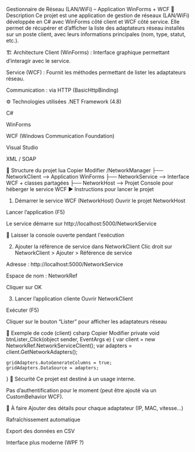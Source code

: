 Gestionnaire de Réseau (LAN/WiFi) – Application WinForms + WCF
📌 Description
Ce projet est une application de gestion de réseaux (LAN/WiFi) développée en C# avec WinForms côté client et WCF côté service.
Elle permet de récupérer et d’afficher la liste des adaptateurs réseau installés sur un poste client, avec leurs informations principales (nom, type, statut, etc.).

🏗️ Architecture
Client (WinForms) : Interface graphique permettant d’interagir avec le service.

Service (WCF) : Fournit les méthodes permettant de lister les adaptateurs réseau.

Communication : via HTTP (BasicHttpBinding)

⚙️ Technologies utilisées
.NET Framework (4.8)

C#

WinForms

WCF (Windows Communication Foundation)

Visual Studio

XML / SOAP

📂 Structure du projet
lua
Copier
Modifier
/NetworkManager
├── NetworkClient        --> Application WinForms
├── NetworkService       --> Interface WCF + classes partagées
├── NetworkHost          --> Projet Console pour héberger le service WCF
▶️ Instructions pour lancer le projet
1. Démarrer le service WCF (NetworkHost)
Ouvrir le projet NetworkHost

Lancer l’application (F5)

Le service démarre sur http://localhost:5000/NetworkService

🔁 Laisser la console ouverte pendant l'exécution

2. Ajouter la référence de service dans NetworkClient
Clic droit sur NetworkClient > Ajouter > Référence de service

Adresse : http://localhost:5000/NetworkService

Espace de nom : NetworkRef

Cliquer sur OK

3. Lancer l’application cliente
Ouvrir NetworkClient

Exécuter (F5)

Cliquer sur le bouton “Lister” pour afficher les adaptateurs réseau

🧪 Exemple de code (client)
csharp
Copier
Modifier
private void btnLister_Click(object sender, EventArgs e)
{
    var client = new NetworkRef.NetworkServiceClient();
    var adapters = client.GetNetworkAdapters();
    
    gridAdapters.AutoGenerateColumns = true;
    gridAdapters.DataSource = adapters;
}
🔐 Sécurité
Ce projet est destiné à un usage interne.

Pas d’authentification pour le moment (peut être ajouté via un CustomBehavior WCF).

📌 À faire
 Ajouter des détails pour chaque adaptateur (IP, MAC, vitesse…)

 Rafraîchissement automatique

 Export des données en CSV

 Interface plus moderne (WPF ?)

